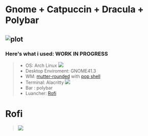 #  Gnome + Catpuccin + Dracula + Polybar

![plot](https://i.redd.it/9plp2169pmk81.png)
---
### Here's what i used: WORK IN PROGRESS
>- OS: Arch Linux ![](https://i.imgur.com/kG788YU.png)
>- Desktop Enviroment: GNOME41.3
>- WM: [mutter-rounded](https://github.com/yilozt/mutter-rounded) with [pop shell](https://github.com/pop-os/shell)
>- Terminal: Alacritty ![](https://i.imgur.com/CLIcWjU.png)
>- Bar :  polybar
>- Luancher: [Rofi](https://github.com/davatorium/rofi)



# Rofi
> ![](https://github.com/LucaErr/MyGnomeRice/blob/main/pictures/rofi.gif?raw=true)